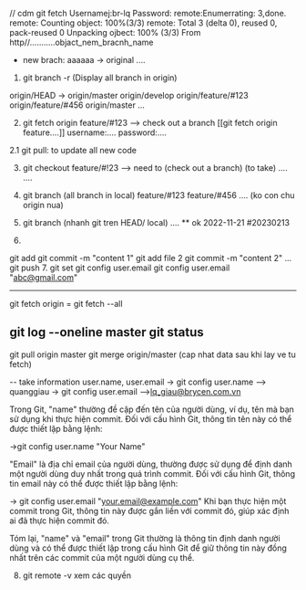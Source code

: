 // cdm git fetch
Usernamej:br-lq
Password:
remote:Enumerrating: 3,done.
remote: Counting object: 100%(3/3)
remote: Total 3 (delta 0), reused 0, pack-reused 0
Unpacking ojbect: 100% (3/3)
From http//...........objact_nem_bracnh_name
* new brach: aaaaaa -> original ....

1. git branch -r 
(Display all branch in origin)

origin/HEAD -> origin/master
origin/develop
origin/feature/#123
origin/feature/#456
origin/master
...

2. git fetch origin feature/#123   --> check out a branch [[git fetch origin feature....]]
username:....
password:....


2.1 git pull: to update all new code

3. git checkout feature/#!23   --> need to (check out a branch)
(to take)
....
....
4. git branch (all branch in local)
feature/#123
feature/#456
....
(ko con chu origin nua)

5. git branch
(nhanh git tren HEAD/ local)
....
** ok 2022-11-21
#20230213
6. 
git add 
git commit -m "content 1"
git add file 2
git commit -m "content 2"
...
git push
7. git set 
git config  user.email
git config  user.email "abc@gmail.com"

-------
git fetch origin = git fetch --all

git log --oneline master
git status
---
git pull origin master
git merge origin/master (cap nhat data sau khi lay ve tu fetch)

-- take information user.name, user.email
-> git config user.name
	--> quanggiau
-> git config user.email
	-->lq_giau@brycen.com.vn

Trong Git, "name" thường đề cập đến tên của người dùng, ví dụ, tên mà bạn sử dụng khi thực hiện commit.
Đối với cấu hình Git, thông tin tên này có thể được thiết lập bằng lệnh:

->git config user.name "Your Name"

"Email" là địa chỉ email của người dùng, thường được sử dụng để định danh một người dùng duy nhất trong quá trình commit.
Đối với cấu hình Git, thông tin email này có thể được thiết lập bằng lệnh:

-> git config user.email "your.email@example.com"
Khi bạn thực hiện một commit trong Git, thông tin này được gắn liền với commit đó, giúp xác định ai đã thực hiện commit đó.

Tóm lại, "name" và "email" trong Git thường là thông tin định danh người dùng và có thể được thiết lập trong cấu hình Git để giữ thông tin này đồng nhất trên các commit của một người dùng cụ thể.

8. git remote -v
xem các quyền
